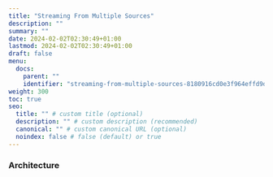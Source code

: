 ```yaml
---
title: "Streaming From Multiple Sources"
description: ""
summary: ""
date: 2024-02-02T02:30:49+01:00
lastmod: 2024-02-02T02:30:49+01:00
draft: false
menu:
  docs:
    parent: ""
    identifier: "streaming-from-multiple-sources-8180916cd0e3f964effd9d610deb9006"
weight: 300
toc: true
seo:
  title: "" # custom title (optional)
  description: "" # custom description (recommended)
  canonical: "" # custom canonical URL (optional)
  noindex: false # false (default) or true
---
```


### Architecture
